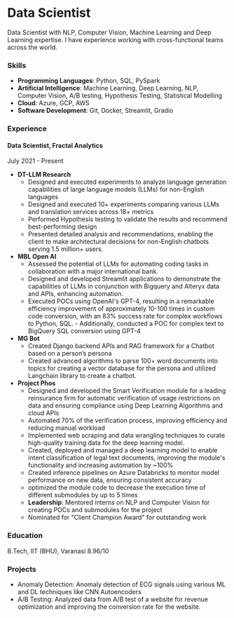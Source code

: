 # Data Scientist
Data Scientist with NLP, Computer Vision, Machine Learning and Deep Learning expertise. I have experience working with cross-functional teams across the world.

### Skills
- **Programming Languages**: Python, SQL, PySpark
- **Artificial Intelligence**: Machine Learning, Deep Learning, NLP, Computer Vision, A/B testing, Hypothesis Testing, Statistical Modelling
- **Cloud**: Azure, GCP, AWS
- **Software Development**: Git, Docker, Streamlit, Gradio

### Experience
#### Data Scientist, Fractal Analytics
July 2021 - Present
- **DT-LLM Research**
  - Designed and executed experiments to analyze language generation capabilities of large language models (LLMs) for non-English languages
  - Designed and executed 10+ experiments comparing various LLMs and translation services across 18+ metrics
  - Performed Hypothesis testing to validate the results and recommend best-performing design
  - Presented detailed analysis and recommendations, enabling the client to make architectural decisions for non-English chatbots serving 1.5 million+ users.
- **MBL Open AI**
  - Assessed the potential of LLMs for automating coding tasks in collaboration with a major international bank.
  - Designed and developed Streamlit applications to demonstrate the capabilities of LLMs in conjunction with Bigquery and Alteryx data and APIs, enhancing automation.
  - Executed POCs using OpenAI's GPT-4, resulting in a remarkable efficiency improvement of approximately 10-100 times in custom code conversion, with an 83% success rate for complex workflows to Python, SQL.       - Additionally, conducted a POC for complex text to BigQuery SQL conversion using GPT-4
- **MG Bot**
  - Created Django backend APIs and RAG framework for a Chatbot based on a person’s persona
  - Created advanced algorithms to parse 100+ word documents into topics for creating a vector database for the persona and utilized Langchain library to create a chatbot.
- **Project Phos**
  - Designed and developed the Smart Verification module for a leading reinsurance firm for automatic verification of usage restrictions on data and ensuring compliance using Deep Learning Algorithms and cloud APIs
  - Automated 70% of the verification process, improving efficiency and reducing manual workload
  - Implemented web scraping and data wrangling techniques to curate high-quality training data for the deep learning model.
  - Created, deployed and managed a deep learning model to enable intent classification of legal text documents, improving the module's functionality and increasing automation by ~100%
  - Created inference pipelines on Azure Databricks to monitor model performance on new data, ensuring consistent accuracy
  - optimized the module code to decrease the execution time of different submodules by up to 5 times
  - **Leadership**: Mentored interns on NLP and Computer Vision for creating POCs and submodules for the project
  - Nominated for "Client Champion Award" for outstanding work

### Education
B.Tech, IIT (BHU), Varanasi              8.96/10

### Projects
- Anomaly Detection: Anomaly detection of ECG signals using various ML and DL techniques like CNN Autoencoders
- A/B Testing: Analyzed data from A/B test of a website for revenue optimization and improving the conversion rate  for the website.



